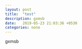 ```yaml
---
layout: post
title:  "test"
description: gxmsb
date:   2019-05-23 21:03:36 +0530
categories: none
---
```

gxmsb
